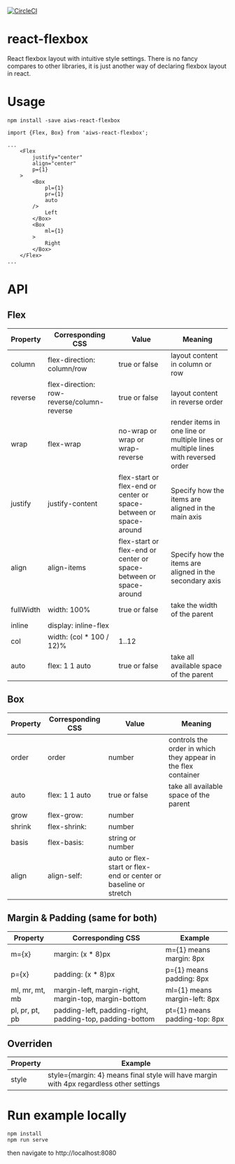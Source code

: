[![CircleCI](https://circleci.com/gh/aiwsolutions/react-flexbox/tree/master.svg?style=svg&circle-token=89de5fc38eb55a41b3b7f395969c3993c0ddcfbf)](https://circleci.com/gh/aiwsolutions/react-flexbox/tree/master)

# react-flexbox
React flexbox layout with intuitive style settings.
There is no fancy compares to other libraries, it is just another way of declaring flexbox layout in react.

# Usage
```
npm install -save aiws-react-flexbox
```
```
import {Flex, Box} from 'aiws-react-flexbox';

...
    <Flex
        justify="center"
        align="center"
        p={1}
    >
        <Box
            pl={1}
            pr={1}
            auto
        />
            Left
        </Box>
        <Box
            ml={1}
        >
            Right
        </Box>
    </Flex>
...

```

# API
## Flex
Property | Corresponding CSS | Value | Meaning
-------- | ----------------- | ---- | -------
column | flex-direction: column/row | true or false | layout content in column or row
reverse | flex-direction: row-reverse/column-reverse |  true or false | layout content in reverse order
wrap | flex-wrap |no-wrap or wrap or wrap-reverse | render items in one line or multiple lines or multiple lines with reversed order
justify | justify-content | flex-start or flex-end or center or space-between or space-around | Specify how the items are aligned in the main axis
align | align-items | flex-start or flex-end or center or space-between or space-around | Specify how the items are aligned in the secondary axis
fullWidth | width: 100% | true or false | take the width of the parent
inline | display: inline-flex | |
col | width: (col * 100 / 12)% | 1..12 |
auto | flex: 1 1 auto | true or false | take all available space of the parent

## Box
Property | Corresponding CSS | Value | Meaning
-------- | ----------------- | ---- | -------
order | order | number | controls the order in which they appear in the flex container
auto | flex: 1 1 auto | true or false | take all available space of the parent
grow | flex-grow:  | number |
shrink | flex-shrink: | number |
basis | flex-basis: | string or number |
align | align-self: | auto or flex-start or flex-end or center or baseline or stretch

## Margin & Padding (same for both)
Property | Corresponding CSS | Example
-------- | ----------------- | -------
m={x} | margin: (x * 8)px    | m={1} means margin: 8px
p={x} | padding: (x * 8)px   | p={1} means padding: 8px
ml, mr, mt, mb | margin-left, margin-right, margin-top, margin-bottom | ml={1}  means margin-left: 8px
pl, pr, pt, pb | padding-left, padding-right, padding-top, padding-bottom | pt={1} means padding-top: 8px

## Overriden
Property | Example
-------- | -------
style | style={margin: 4}  means final style will have margin with 4px regardless other settings

# Run example locally
```
npm install
npm run serve
```
then navigate to http://localhost:8080
